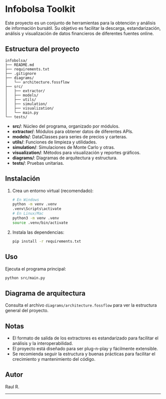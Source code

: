 # Infobolsa Toolkit

Este proyecto es un conjunto de herramientas para la obtención y análisis de información bursátil. Su objetivo es facilitar la descarga, estandarización, análisis y visualización de datos financieros de diferentes fuentes online.

## Estructura del proyecto

```
infobolsa/
├── README.md
├── requirements.txt
├── .gitignore
├── diagrams/
│   └── architecture.fossflow
├── src/
│   ├── extractor/
│   ├── models/
│   ├── utils/
│   ├── simulation/
│   ├── visualization/
│   └── main.py
└── tests/
```

- **src/**: Núcleo del programa, organizado por módulos.
- **extractor/**: Módulos para obtener datos de diferentes APIs.
- **models/**: DataClasses para series de precios y carteras.
- **utils/**: Funciones de limpieza y utilidades.
- **simulation/**: Simulaciones de Monte Carlo y otras.
- **visualization/**: Métodos para visualización y reportes gráficos.
- **diagrams/**: Diagramas de arquitectura y estructura.
- **tests/**: Pruebas unitarias.

## Instalación

1. Crea un entorno virtual (recomendado):
   ```sh
   # En Windows
   python -m venv .venv
   .venv\Scripts\activate
   # En Linux/Mac
   python3 -m venv .venv
   source .venv/bin/activate
   ```
2. Instala las dependencias:
   ```sh
   pip install -r requirements.txt
   ```

## Uso

Ejecuta el programa principal:
```sh
python src/main.py
```

## Diagrama de arquitectura

Consulta el archivo `diagrams/architecture.fossflow` para ver la estructura general del proyecto.

## Notas
- El formato de salida de los extractores es estandarizado para facilitar el análisis y la interoperabilidad.
- El proyecto está diseñado para ser plug-n-play y fácilmente extensible.
- Se recomienda seguir la estructura y buenas prácticas para facilitar el crecimiento y mantenimiento del código.

## Autor
Raul R.

---

